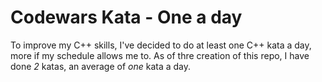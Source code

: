 # Codewars Kata - One a day
To improve my C++ skills, I've decided to do at least one C++ kata a day, more if my schedule allows me to. As of thre creation of this repo, I have done *2* katas, an average of *one* kata a day.
